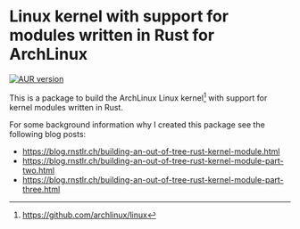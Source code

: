 # Linux kernel with support for modules written in Rust for ArchLinux

[![AUR version](https://img.shields.io/aur/version/linux-rust?label=AUR)](https://aur.archlinux.org/packages/linux-rust)

This is a package to build the ArchLinux Linux kernel[^1] with support for
kernel modules written in Rust.

For some background information why I created this package see the following
blog posts:

 * <https://blog.rnstlr.ch/building-an-out-of-tree-rust-kernel-module.html>
 * <https://blog.rnstlr.ch/building-an-out-of-tree-rust-kernel-module-part-two.html>
 * <https://blog.rnstlr.ch/building-an-out-of-tree-rust-kernel-module-part-three.html>

[^1]: <https://github.com/archlinux/linux>
